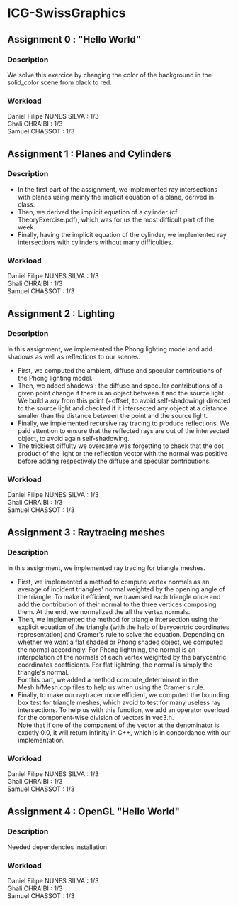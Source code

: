 # ICG-SwissGraphics

## Assignment 0 : "Hello World"

### Description
We solve this exercice by changing the color of the background in the solid_color scene from black to red.

### Workload
Daniel Filipe NUNES SILVA : 1/3  
Ghali CHRAIBI : 1/3  
Samuel CHASSOT : 1/3  

## Assignment 1 : Planes and Cylinders

### Description
- In the first part of the assignment, we implemented ray intersections with planes using mainly the implicit equation of a plane, derived in class.
- Then, we derived the implicit equation of a cylinder (cf. TheoryExercise.pdf), which was for us the most difficult part of the week.
- Finally, having the implicit equation of the cylinder, we implemented ray intersections with cylinders without many difficulties.

### Workload
Daniel Filipe NUNES SILVA : 1/3  
Ghali CHRAIBI : 1/3  
Samuel CHASSOT : 1/3

## Assignment 2 : Lighting

### Description
In this assignment, we implemented the Phong lighting model and add shadows as well as reflections to our scenes.

- First, we computed the ambient, diffuse and specular contributions of the Phong lighting model.
- Then, we added shadows : the diffuse and specular contributions of a given point change if there is an object between it and the source light. We build a _ray_ from this point (+offset, to avoid self-shadowing) directed to the source light and checked if it intersected any object at a distance smaller than the distance between the point and the source light.
- Finally, we implemented recursive ray tracing to produce reflections. We paid attention to ensure that the reflected rays are out of the intersected object, to avoid again self-shadowing.
- The trickiest diffulty we overcame was forgetting to check that the dot product of the light or the reflection vector with the normal was positive before adding respectively the diffuse and specular contributions.

### Workload
Daniel Filipe NUNES SILVA : 1/3  
Ghali CHRAIBI : 1/3  
Samuel CHASSOT : 1/3

## Assignment 3 : Raytracing meshes

### Description
In this assignment, we implemented ray tracing for triangle meshes.

- First, we implemented a method to compute vertex normals as an average of incident triangles' normal weighted by the opening angle of the triangle. To make it efficient, we traversed each triangle once and add the contribution of their normal to the three vertices composing them. At the end, we normalized the all the vertex normals.
- Then, we implemented the method for triangle intersection using the explicit equation of the triangle (with the help of barycentric coordinates representation) and Cramer's rule to solve the equation. Depending on whether we  want a flat shaded or Phong shaded object, we computed the normal accordingly. For Phong lightning, the normal is an interpolation of the normals of each vertex weighted by the barycentric coordinates coefficients. For flat lightning, the normal is simply the triangle's normal.  
For this part, we added a method compute_determinant in the Mesh.h/Mesh.cpp files to help us when using the Cramer's rule.
- Finally, to make our raytracer more efficient, we computed the bounding box test for triangle meshes, which avoid to test for many useless ray intersections. To help us with this function, we add an operator overload for the component-wise division of vectors in vec3.h.  
Note that if one of the component of the vector at the denominator is exactly 0.0, it will return infinity in C++, which is in concordance with our implementation.

### Workload
Daniel Filipe NUNES SILVA : 1/3  
Ghali CHRAIBI : 1/3  
Samuel CHASSOT : 1/3

## Assignment 4 : OpenGL "Hello World"

### Description
Needed dependencies installation

### Workload
Daniel Filipe NUNES SILVA : 1/3  
Ghali CHRAIBI : 1/3  
Samuel CHASSOT : 1/3
